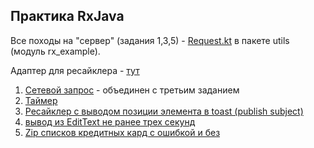 ## Практика RxJava

Все походы на "сервер" (задания 1,3,5) - [Request.kt](https://github.com/amalkoott/kotlin-em/blob/master/rx_example/src/main/java/ru/amalkoott/rx_example/utils/Request.kt) в пакете utils (модуль rx_example).

Адаптер для ресайклера - [тут](https://github.com/amalkoott/kotlin-em/blob/master/rx_example/src/main/java/ru/amalkoott/rx_example/presentation/SimpleStringsAdapter.kt)

1) [Сетевой запрос](https://github.com/amalkoott/kotlin-em/blob/master/rx_example/src/main/java/ru/amalkoott/rx_example/presentation/RecyclerFragment.kt) - объединен с третьим заданием
2) [Таймер](https://github.com/amalkoott/kotlin-em/blob/master/rx_example/src/main/java/ru/amalkoott/rx_example/presentation/TimerFragment.kt)
3) [Ресайклер с выводом позиции элемента в toast (publish subject)](https://github.com/amalkoott/kotlin-em/blob/master/rx_example/src/main/java/ru/amalkoott/rx_example/presentation/RecyclerFragment.kt)
4) [вывод из EditText не ранее трех секунд](https://github.com/amalkoott/kotlin-em/blob/master/rx_example/src/main/java/ru/amalkoott/rx_example/presentation/EditTextFragment.kt)
5) [Zip списков кредитных кард с ошибкой и без](https://github.com/amalkoott/kotlin-em/blob/master/rx_example/src/main/java/ru/amalkoott/rx_example/presentation/CreditCardFragment.kt)